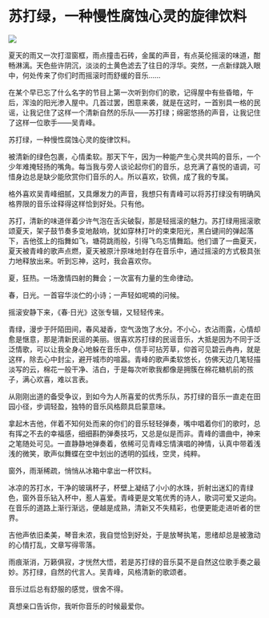# 苏打绿，一种慢性腐蚀心灵的旋律饮料

![](http://www.yilinzazhi.com/images/yili/yili201407/yili20140728-1-l.jpg)

夏天的雨又一次打湿窗框，雨点撞击石砖，金属的声音，有点英伦摇滚的味道，酣畅淋漓。天色些许阴沉，淡淡的土黄色滤去了往日的浮华。突然，一点新绿跳入眼中，何处传来了你们时而摇滚时而舒缓的音乐…… 

在某个早已忘了什么名字的节目上第一次听到你们的歌，记得屋中有些昏暗，午后，浑浊的阳光渗入屋中。几首过罢，困意来袭，就是在这时，一首别具一格的民谣，让我记住了这样一个清新自然的乐队——苏打绿；绵密悠扬的声音，让我记住了这样一位歌手——吴青峰。 

苏打绿，一种慢性腐蚀心灵的旋律饮料。 

被清新的绿色包裹，心情柔软。那天下午，因为一种能产生心灵共鸣的音乐，一个少年难掩轻扬的嘴角。每当我与旁人谈论起你们的音乐，总充满了喜悦的语调，可惜身边总是缺少能欣赏你们音乐的人。所以喜欢，钦佩，成了我的专属。 

格外喜欢吴青峰细腻，又具爆发力的声音，我想只有青峰可以将苏打绿没有明确风格界限的音乐诠释得这样恰到好处。只有他。 

苏打，清新的味道伴着少许气泡在舌尖破裂，那是轻摇滚的魅力。苏打绿用摇滚歌颂夏天，架子鼓节奏多变地敲响，犹如穿林打叶的束束阳光，黑白键间的弹起落下，吉他弦上的指舞如飞，塘荷跳雨般，引得飞鸟忘情舞蹈。他们谱了一曲夏天，夏天被青峰的歌声点燃，夏天被原汁原味地封存在音乐中，通过摇滚的方式极具张力地释放出来。听到忘神，这时，我会喜欢你。 

夏，狂热。一场激情四射的舞会；一次富有力量的生命律动。 

春，日光。一首容华淡伫的小诗；一声轻如呢喃的问候。 

摇滚安静下来，《春·日光》这张专辑，又轻轻传来。 

青绿，漫步于阡陌田间，春风凝香，空气汲饱了水分。不小心，衣沾雨露，心情却愈是惬意，那是清新民谣的美丽。很喜欢苏打绿的民谣音乐，大抵是因为不同于泛泛情歌，可以让我全身心地躲在音乐中，信手可拈芳草，仰首可见碧云冉冉，就是这样，除去心中封尘，避开城市的喧嚣。青峰的歌声柔软悠长，仿佛天边几笔轻描淡写的云，棉花一般干净、洁白，于是每次听歌我都像是拥簇在棉花糖机前的孩子，满心欢喜，难以言表。 

从刚刚出道的备受争议，到如今为人所喜爱的优秀乐队，苏打绿的音乐一直走在田园小径，步调轻盈，独特的音乐风格颇具启蒙意味。 

拿起木吉他，伴着不知何处而来的你们的音乐轻轻弹奏，嘴中唱着你们的歌时，总有挥之不去的幸福感，细细斟酌弹奏技巧，又总是似是而非。青峰的谱曲中，神来之笔随处可见。一直静静地弹奏着，依稀可见青峰忘情演唱的神情，认真中带着浅浅的微笑，歌声似舞蝶在空中划出的透明的弧线，空灵，纯粹。 

窗外，雨渐稀疏，悄悄从冰箱中拿出一杯饮料。 

冰凉的苏打水，干净的玻璃杯子，杯壁上凝结了小小的水珠，折射出迷幻的青绿色，窗外音乐钻入杯中，惹人喜爱。青峰更是文笔优秀的诗人，歌词可爱又逆向。在音乐的道路上渐行渐远，便越是成熟，清新又不失精彩，也便更能走进听者的世界。 

吉他声依旧柔美，琴音未浓，我自觉恰到好处，于是放琴执笔，思绪却总是被激动的心情打乱，文章写得零落。 

雨痕渐消，万籁俱寂，才恍然大悟，若是苏打绿的音乐莫不是自然这位歌手奏之最妙。苏打绿，自然的代言人。吴青峰，风格清新的歌颂者。 

音乐过后总有舒服的感觉，很舍不得。 

真想亲口告诉你，我听你音乐的时候最爱你。